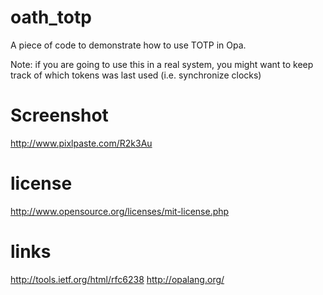 oath_totp
=========
A piece of code to demonstrate how to use TOTP in Opa.

Note: if you are going to use this in a real system, you
might want to keep track of which tokens was last used
(i.e. synchronize clocks)

Screenshot
==========
http://www.pixlpaste.com/R2k3Au

license
=======
http://www.opensource.org/licenses/mit-license.php


links
=====
http://tools.ietf.org/html/rfc6238
http://opalang.org/

